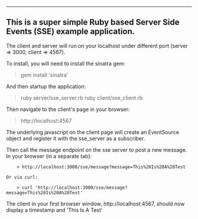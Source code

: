 -----------------------------------------------------------------------------------------------------------
This is a super simple Ruby based Server Side Events (SSE) example application.
-----------------------------------------------------------------------------------------------------------

The client and server will run on your localhost under different port (server => 3000, client => 4567). 

To install, you will need to install the sinatra gem:
  > gem install 'sinatra'
	
And then startup the application:

  > ruby server/sse_server.rb
	  ruby client/sse_client.rb
	
Then navigate to the client's page in your browser:	

  > http://localhost:4567
	
The underlying javascript on the client page will create an EventSource object and register it with the sse_server as a subscriber.

Then call the message endpoint on the sse server to post a new message.
  In your browser (in a separate tab): 
	  
		> http://localhost:3000/sse/message?message=This%20Is%20A%20Test
	
	Or via curl: 
	  
		> curl 'http://localhost:3000/sse/message?message=This%20Is%20A%20Test'
		
The client in your first browser window, http://localhost:4567, should now display a timestamp and 'This Is A Test'
		